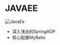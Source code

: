 
# JAVAEE
 ![JavaEe](https://github.com/fuxiaoyangAlex/JavaEE/blob/master/2.jpg=200*300)
  - 深入浅出的SpringAOP
  - 核心配置MyBatis

